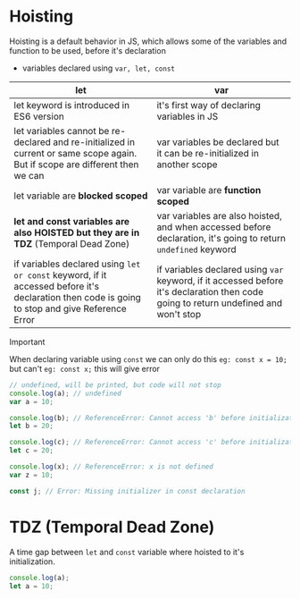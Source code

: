# Hoisting

Hoisting is a default behavior in JS, which allows some of the variables and function to be used, before it's declaration

- variables declared using `var, let, const`

| let                                                                                                                                            | var                                                                                                                                  |
| ---------------------------------------------------------------------------------------------------------------------------------------------- | ------------------------------------------------------------------------------------------------------------------------------------ |
| let keyword is introduced in ES6 version                                                                                                       | it's first way of declaring variables in JS                                                                                          |
| let variables cannot be re-declared and re-initialized in current or same scope again. But if scope are different then we can                  | var variables be declared but it can be re-initialized in another scope                                                              |
| let variable are **blocked scoped**                                                                                                            | var variable are **function scoped**                                                                                                 |
| **let and const variables are also HOISTED but they are in TDZ** (Temporal Dead Zone)                                                          | var variables are also hoisted, and when accessed before declaration, it's going to return `undefined` keyword                       |
| if variables declared using `let or const` keyword, if it accessed before it's declaration then code is going to stop and give Reference Error | if variables declared using `var` keyword, if it accessed before it's declaration then code going to return undefined and won't stop |

> [!IMPORTANT]
> When declaring variable using `const` we can only do this `eg: const x = 10;` but can't `eg: const x;` this will give error

```js
// undefined, will be printed, but code will not stop
console.log(a); // undefined
var a = 10;

console.log(b); // ReferenceError: Cannot access 'b' before initialization
let b = 20;

console.log(c); // ReferenceError: Cannot access 'c' before initialization
let c = 20;

console.log(x); // ReferenceError: x is not defined
var z = 10;

const j; // Error: Missing initializer in const declaration

```

# TDZ (Temporal Dead Zone)

A time gap between `let` and `const` variable where hoisted to it's initialization.

```js
console.log(a);
let a = 10;
```
